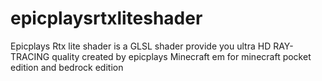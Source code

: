 # epicplaysrtxliteshader
Epicplays Rtx lite shader is a GLSL shader provide you ultra HD RAY-TRACING quality created by epicplays Minecraft em for minecraft pocket edition and bedrock edition
